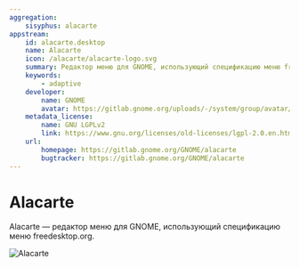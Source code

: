 ```yaml
---
aggregation:
    sisyphus: alacarte
appstream:
    id: alacarte.desktop
    name: Alacarte
    icon: /alacarte/alacarte-logo.svg
    summary: Редактор меню для GNOME, использующий спецификацию меню freedesktop.org.
    keywords:
        - adaptive
    developer:
        name: GNOME
        avatar: https://gitlab.gnome.org/uploads/-/system/group/avatar/8/gnomelogo.png?width=48
    metadata_license:
        name: GNU LGPLv2
        link: https://www.gnu.org/licenses/old-licenses/lgpl-2.0.en.html
    url:
        homepage: https://gitlab.gnome.org/GNOME/alacarte
        bugtracker: https://gitlab.gnome.org/GNOME/alacarte
---
```


# Alacarte

Alacarte — редактор меню для GNOME, использующий спецификацию меню freedesktop.org.

![Alacarte](/alacarte/alacarte-1.png)

<!--@include: @apps/_parts/install/content-repo.md-->
